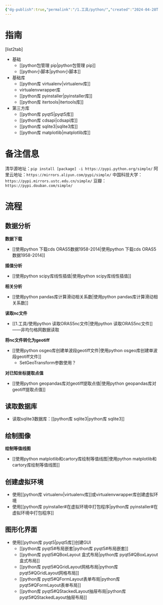 ```yaml
---
{"dg-publish":true,"permalink":"/1.工具/python/","created":"2024-04-28T20:32:07.632+08:00"}
---
```



# 指南
[list2tab]
- 基础
	- [[python包管理 pip\|python包管理 pip]]
	- [[python小脚本\|python小脚本]]
-  基础库
	- [[python库 virtualenv\|virtualenv库]]
	- virtualenvwrapper库
	- [[python库 pyinstaller\|pyinstaller库]]
	- [[python库 itertools\|itertools库]]
- 第三方库
	- [[python库 pyqt5\|pyqt5库]]
	- [[python库 cdsapi\|cdsapi库]]
	- [[python库 sqlite3\|sqlite3库]]
	- [[python库 matplotlib\|matplotlib库]]

# 备注信息

清华源地址：`pip install [package] -i https://pypi.python.org/simple/`
阿里云地址：`https://mirrors.aliyun.com/pypi/simple/`
中国科技大学：`https://pypi.mirrors.ustc.edu.cn/simple/`
豆瓣：`https://pypi.douban.com/simple/`


# 流程

## 数据分析

**数据下载**
- [[使用python 下载cds ORAS5数据1958-2014\|使用python 下载cds ORAS5数据1958-2014]]

**插值分析**
- [[使用python scipy库线性插值\|使用python scipy库线性插值]]

**相关分析**
- [[使用python pandas库计算滑动相关系数\|使用python pandas库计算滑动相关系数]]

**读取nc文件**
- [[1.工具/使用python 读取ORAS5nc文件\|使用python 读取ORAS5nc文件]]——非均匀格网数据读取

**将nc文件转化为geotiff**
- [[使用python osgeo库创建单波段geotiff文件\|使用python osgeo库创建单波段geotiff文件]]
	- SetGeoTransform参数使用？

**对已知坐标提取点值**
- [[使用python  geopandas库对geotiff提取点值\|使用python  geopandas库对geotiff提取点值]]


## 读取数据库

- 读取sqlite3数据库：[[python库 sqlite3\|python库 sqlite3]]

## 绘制图像

**绘制等值线图**
- [[使用python matplotlib和cartory库绘制等值线图\|使用python matplotlib和cartory库绘制等值线图]]



## 创建虚拟环境
- 使用[[python库 virtualenv\|virtualenv库]]或virtualenvwrapper库创建虚拟环境
- 使用[[python库 pyinstaller#在虚拟环境中打包程序\|python库 pyinstaller#在虚拟环境中打包程序]]

## 图形化界面
- 使用[[python库 pyqt5\|pyqt5库]]创建GUI
	- [[python库 pyqt5#布局嵌套\|python库 pyqt5#布局嵌套]]
	- [[python库 pyqt5#QBoxLayout 盒式布局\|python库 pyqt5#QBoxLayout 盒式布局]]
	- [[python库 pyqt5#QGridLayout网格布局\|python库 pyqt5#QGridLayout网格布局]]
	- [[python库 pyqt5#QFormLayout表单布局\|python库 pyqt5#QFormLayout表单布局]]
	- [[python库 pyqt5#QStackedLayout抽屉布局\|python库 pyqt5#QStackedLayout抽屉布局]]


